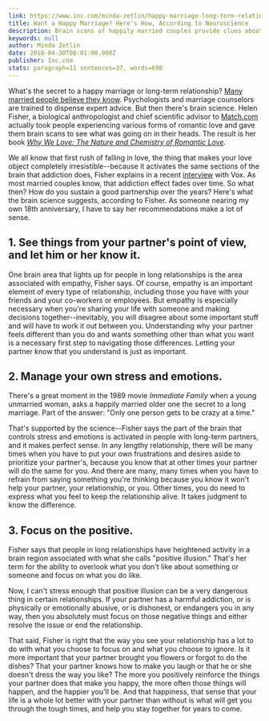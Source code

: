 ```yaml
---
link: https://www.inc.com/minda-zetlin/happy-marriage-long-term-relationship-love-brain-neuroscience.html
title: Want a Happy Marriage? Here's How, According to Neuroscience
description: Brain scans of happily married couples provide clues about making long-term relationships work.
keywords: null
author: Minda Zetlin
date: 2018-04-30T06:01:00.000Z
publisher: Inc.com
stats: paragraph=11 sentences=37, words=698
---
```

What's the secret to a happy marriage or long-term relationship? [Many married people believe they know](http://preview.inc.com/minda-zetlin/how-stories-make-customers-fall-in-love.html). Psychologists and marriage counselors are trained to dispense expert advice. But then there's brain science. Helen Fisher, a biological anthropologist and chief scientific advisor to [Match.com](https://www.match.com/) actually took people experiencing various forms of romantic love and gave them brain scans to see what was going on in their heads. The result is her book [_Why We Love: The Nature and Chemistry of Romantic Love_](https://www.amazon.com/Why-We-Love-Chemistry-Romantic/dp/B01L9DL6ZO).

We all know that first rush of falling in love, the thing that makes your love object completely irresistible--because it activates the same sections of the brain that addiction does, Fisher explains in a recent [interview](https://www.vox.com/science-and-health/2018/4/23/17247932/love-sex-science-marriage-psychology-brain) with Vox. As most married couples know, that addiction effect fades over time. So what then? How do you sustain a good partnership over the years? Here's what the brain science suggests, according to Fisher. As someone nearing my own 18th anniversary, I have to say her recommendations make a lot of sense.

## 1. See things from your partner's point of view, and let him or her know it.

One brain area that lights up for people in long relationships is the area associated with empathy, Fisher says. Of course, empathy is an important element of every type of relationship, including those you have with your friends and your co-workers or employees. But empathy is especially necessary when you're sharing your life with someone and making decisions together--inevitably, you will disagree about some important stuff and will have to work it out between you. Understanding why your partner feels different than you do and wants something other than what you want is a necessary first step to navigating those differences. Letting your partner know that you understand is just as important.

## 2. Manage your own stress and emotions.

There's a great moment in the 1989 movie _Immediate Family_ when a young unmarried woman, asks a happily married older one the secret to a long marriage. Part of the answer: "Only one person gets to be crazy at a time."

That's supported by the science--Fisher says the part of the brain that controls stress and emotions is activated in people with long-term partners, and it makes perfect sense. In any lengthy relationship, there will be many times when you have to put your own frustrations and desires aside to prioritize your partner's, because you know that at other times your partner will do the same for you. And there are many, many times when you have to refrain from saying something you're thinking because you know it won't help your partner, your relationship, or you. Other times, you do need to express what you feel to keep the relationship alive. It takes judgment to know the difference.

## 3. Focus on the positive.

Fisher says that people in long relationships have heightened activity in a brain region associated with what she calls "positive illusion." That's her term for the ability to overlook what you don't like about something or someone and focus on what you do like.

Now, I can't stress enough that positive illusion can be a very dangerous thing in certain relationships. If your partner has a harmful addiction, or is physically or emotionally abusive, or is dishonest, or endangers you in any way, then you absolutely must focus on those negative things and either resolve the issue or end the relationship.

That said, Fisher is right that the way you see your relationship has a lot to do with what you choose to focus on and what you choose to ignore. Is it more important that your partner brought you flowers or forgot to do the dishes? That your partner knows how to make you laugh or that he or she doesn't dress the way you like? The more you positively reinforce the things your partner does that make you happy, the more often those things will happen, and the happier you'll be. And that happiness, that sense that your life is a whole lot better with your partner than without is what will get you through the tough times, and help you stay together for years to come.

